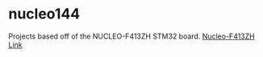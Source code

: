 # nucleo144

Projects based off of the NUCLEO-F413ZH STM32 board.
[Nucleo-F413ZH Link](https://www.st.com/en/evaluation-tools/nucleo-f413zh.html)
